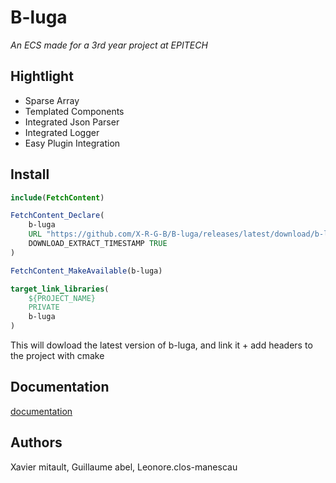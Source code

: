 # B-luga

*An ECS made for a 3rd year project at EPITECH*

## Hightlight

- Sparse Array
- Templated Components
- Integrated Json Parser
- Integrated Logger
- Easy Plugin Integration

## Install

```cmake
include(FetchContent)

FetchContent_Declare(
    b-luga
    URL "https://github.com/X-R-G-B/B-luga/releases/latest/download/b-luga.tar"
    DOWNLOAD_EXTRACT_TIMESTAMP TRUE
)

FetchContent_MakeAvailable(b-luga)

target_link_libraries(
    ${PROJECT_NAME}
    PRIVATE
    b-luga
)
```

This will dowload the latest version of b-luga, and link it + add headers to the project with cmake

## Documentation

[documentation](./Documentation)

## Authors

Xavier mitault,
Guillaume abel,
Leonore.clos-manescau
